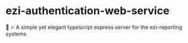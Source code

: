 # ezi-authentication-web-service
:rocket: :fire: A simple yet elegant typescript express server for the ezi-reporting systems
